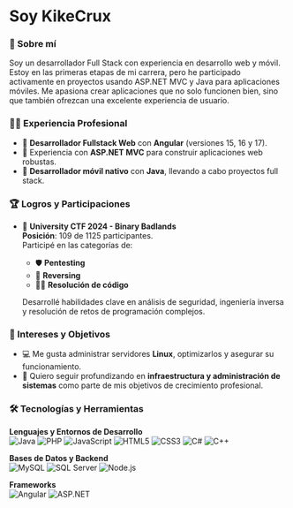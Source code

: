 # Soy KikeCrux  

### 🚀 Sobre mí
Soy un desarrollador Full Stack con experiencia en desarrollo web y móvil.
Estoy en las primeras etapas de mi carrera, pero he participado activamente en proyectos usando ASP.NET MVC y Java para aplicaciones móviles. 
Me apasiona crear aplicaciones que no solo funcionen bien, sino que también ofrezcan una excelente experiencia de usuario.  

### 🧑‍💻 Experiencia Profesional
- 🔹 **Desarrollador Fullstack Web** con **Angular** (versiones 15, 16 y 17).  
- 🔹 Experiencia con **ASP.NET MVC** para construir aplicaciones web robustas.  
- 🔹 **Desarrollador móvil nativo** con **Java**, llevando a cabo proyectos full stack.  

### 🏆 Logros y Participaciones
- 🎯 **University CTF 2024 - Binary Badlands**  
  **Posición**: 109 de 1125 participantes.  
  Participé en las categorías de:  
  - 🛡️ **Pentesting**  
  - 🔄 **Reversing**  
  - 🧑‍💻 **Resolución de código**  

  Desarrollé habilidades clave en análisis de seguridad, ingeniería inversa y resolución de retos de programación complejos.

### 🔧 Intereses y Objetivos  
- 💻 Me gusta administrar servidores **Linux**, optimizarlos y asegurar su funcionamiento.  
- 🚀 Quiero seguir profundizando en **infraestructura y administración de sistemas** como parte de mis objetivos de crecimiento profesional.  

### 🛠️ Tecnologías y Herramientas

**Lenguajes y Entornos de Desarrollo**  
![Java](https://img.shields.io/badge/Java-ED8B00?style=for-the-badge&logo=java&logoColor=white)  ![PHP](https://img.shields.io/badge/PHP-777BB4?style=for-the-badge&logo=php&logoColor=white)  ![JavaScript](https://img.shields.io/badge/JavaScript-F7DF1E?style=for-the-badge&logo=javascript&logoColor=black)  ![HTML5](https://img.shields.io/badge/HTML5-E34F26?style=for-the-badge&logo=html5&logoColor=white)  ![CSS3](https://img.shields.io/badge/CSS3-1572B6?style=for-the-badge&logo=css3&logoColor=white)  ![C#](https://img.shields.io/badge/C%23-239120?style=for-the-badge&logo=csharp&logoColor=white)  ![C++](https://img.shields.io/badge/C++-00599C?style=for-the-badge&logo=cplusplus&logoColor=white)  

**Bases de Datos y Backend**  
![MySQL](https://img.shields.io/badge/MySQL-4479A1?style=for-the-badge&logo=mysql&logoColor=white)  ![SQL Server](https://img.shields.io/badge/SQL%20Server-CC2927?style=for-the-badge&logo=microsoft%20sql%20server&logoColor=white)  ![Node.js](https://img.shields.io/badge/Node.js-339933?style=for-the-badge&logo=nodedotjs&logoColor=white)  

**Frameworks**  
![Angular](https://img.shields.io/badge/Angular-DD0031?style=for-the-badge&logo=angular&logoColor=white)  ![ASP.NET](https://img.shields.io/badge/ASP.NET-512BD4?style=for-the-badge&logo=.net&logoColor=white)  



